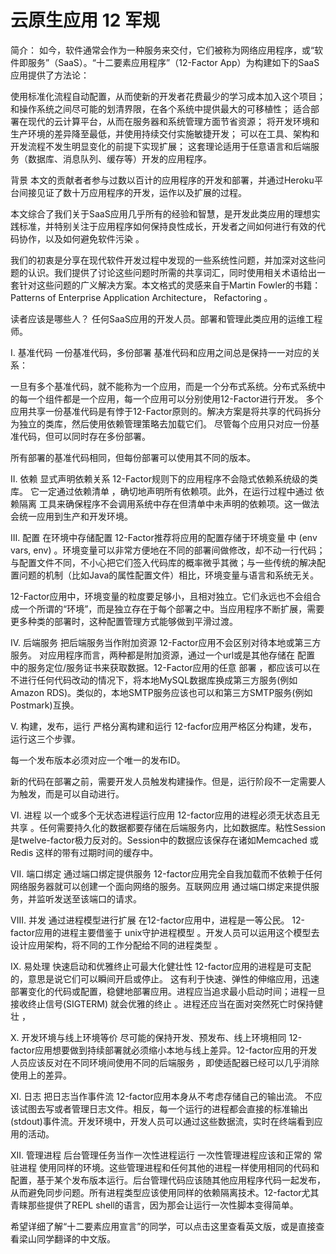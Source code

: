 # 云原生应用 12 军规

简介：
如今，软件通常会作为一种服务来交付，它们被称为网络应用程序，或“软件即服务”（SaaS）。“十二要素应用程序”（12-Factor App）为构建如下的SaaS应用提供了方法论：

使用标准化流程自动配置，从而使新的开发者花费最少的学习成本加入这个项目；
和操作系统之间尽可能的划清界限，在各个系统中提供最大的可移植性；
适合部署在现代的云计算平台，从而在服务器和系统管理方面节省资源；
将开发环境和生产环境的差异降至最低，并使用持续交付实施敏捷开发；
可以在工具、架构和开发流程不发生明显变化的前提下实现扩展；
这套理论适用于任意语言和后端服务（数据库、消息队列、缓存等）开发的应用程序。

背景
本文的贡献者者参与过数以百计的应用程序的开发和部署，并通过Heroku平台间接见证了数十万应用程序的开发，运作以及扩展的过程。

本文综合了我们关于SaaS应用几乎所有的经验和智慧，是开发此类应用的理想实践标准，并特别关注于应用程序如何保持良性成长，开发者之间如何进行有效的代码协作，以及如何避免软件污染 。

我们的初衷是分享在现代软件开发过程中发现的一些系统性问题，并加深对这些问题的认识。我们提供了讨论这些问题时所需的共享词汇，同时使用相关术语给出一套针对这些问题的广义解决方案。本文格式的灵感来自于Martin Fowler的书籍： Patterns of Enterprise Application Architecture， Refactoring 。

读者应该是哪些人？
任何SaaS应用的开发人员。部署和管理此类应用的运维工程师。

I. 基准代码
一份基准代码，多份部署
基准代码和应用之间总是保持一一对应的关系：

一旦有多个基准代码，就不能称为一个应用，而是一个分布式系统。分布式系统中的每一个组件都是一个应用，每一个应用可以分别使用12-Factor进行开发。
多个应用共享一份基准代码是有悖于12-Factor原则的。解决方案是将共享的代码拆分为独立的类库，然后使用依赖管理策略去加载它们。
尽管每个应用只对应一份基准代码，但可以同时存在多份部署。

所有部署的基准代码相同，但每份部署可以使用其不同的版本。

II. 依赖
显式声明依赖关系
12-Factor规则下的应用程序不会隐式依赖系统级的类库。 它一定通过依赖清单 ，确切地声明所有依赖项。此外，在运行过程中通过 依赖隔离 工具来确保程序不会调用系统中存在但清单中未声明的依赖项。这一做法会统一应用到生产和开发环境。

III. 配置
在环境中存储配置
12-Factor推荐将应用的配置存储于环境变量 中 (env vars, env) 。环境变量可以非常方便地在不同的部署间做修改，却不动一行代码；与配置文件不同，不小心把它们签入代码库的概率微乎其微；与一些传统的解决配置问题的机制（比如Java的属性配置文件）相比，环境变量与语言和系统无关。

12-Factor应用中，环境变量的粒度要足够小，且相对独立。它们永远也不会组合成一个所谓的“环境”，而是独立存在于每个部署之中。当应用程序不断扩展，需要更多种类的部署时，这种配置管理方式能够做到平滑过渡。

IV. 后端服务
把后端服务当作附加资源
12-Factor应用不会区别对待本地或第三方服务。 对应用程序而言，两种都是附加资源，通过一个url或是其他存储在 配置 中的服务定位/服务证书来获取数据。12-Factor应用的任意 部署 ，都应该可以在不进行任何代码改动的情况下，将本地MySQL数据库换成第三方服务(例如 Amazon RDS)。类似的，本地SMTP服务应该也可以和第三方SMTP服务(例如Postmark)互换。

V. 构建，发布，运行
严格分离构建和运行
12-facfor应用严格区分构建，发布，运行这三个步骤。

每一个发布版本必须对应一个唯一的发布ID。

新的代码在部署之前，需要开发人员触发构建操作。但是，运行阶段不一定需要人为触发，而是可以自动进行。

VI. 进程
以一个或多个无状态进程运行应用
12-factor应用的进程必须无状态且无共享 。任何需要持久化的数据都要存储在后端服务内，比如数据库。粘性Session是twelve-factor极力反对的。Session中的数据应该保存在诸如Memcached 或 Redis 这样的带有过期时间的缓存中。

VII. 端口绑定
通过端口绑定提供服务
12-factor应用完全自我加载而不依赖于任何网络服务器就可以创建一个面向网络的服务。互联网应用 通过端口绑定来提供服务，并监听发送至该端口的请求。

VIII. 并发
通过进程模型进行扩展
在12-factor应用中，进程是一等公民。 12-factor应用的进程主要借鉴于 unix守护进程模型 。开发人员可以运用这个模型去设计应用架构，将不同的工作分配给不同的进程类型 。

IX. 易处理
快速启动和优雅终止可最大化健壮性
12-factor应用的进程是可支配的，意思是说它们可以瞬间开启或停止。 这有利于快速、弹性的伸缩应用，迅速部署变化的代码或配置，稳健地部署应用。进程应当追求最小启动时间；进程一旦接收终止信号(SIGTERM) 就会优雅的终止 。进程还应当在面对突然死亡时保持健壮 ，

X. 开发环境与线上环境等价
尽可能的保持开发、预发布、线上环境相同
12-factor应用想要做到持续部署就必须缩小本地与线上差异。12-factor应用的开发人员应该反对在不同环境间使用不同的后端服务 ，即使适配器已经可以几乎消除使用上的差异。

XI. 日志
把日志当作事件流
12-factor应用本身从不考虑存储自己的输出流。 不应该试图去写或者管理日志文件。相反，每一个运行的进程都会直接的标准输出(stdout)事件流。开发环境中，开发人员可以通过这些数据流，实时在终端看到应用的活动。

XII. 管理进程
后台管理任务当作一次性进程运行
一次性管理进程应该和正常的 常驻进程 使用同样的环境。这些管理进程和任何其他的进程一样使用相同的代码和配置，基于某个发布版本运行。后台管理代码应该随其他应用程序代码一起发布，从而避免同步问题。所有进程类型应该使用同样的依赖隔离技术。12-factor尤其青睐那些提供了REPL shell的语言，因为那会让运行一次性脚本变得简单。

希望详细了解“十二要素应用宣言”的同学，可以点击这里查看英文版，或是直接查看梁山同学翻译的中文版。
